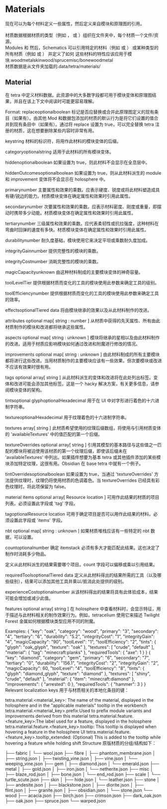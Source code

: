 <h1>Materials</h1>

<p>现在可以为每个材料定义一些属性，然后定义来自模块和原理图的引用。
<br>
<br>
材质数据根据材质的类型（例如 ， 或 ）组织在文件夹中，每个材质一个文件/资源。
  <br>
  Modules 和 然后，Schematics 可以引用特定的材料（例如 或 ） 或某种类型的所有材质（例如 或 ） 并定义了如何 这些材料的特性应该应用于模块.woodmetalskinwood/sprucemisc/bonewoodmetal
<br>
材质数据是从文件夹加载的.data/tetra/materials/
</p>
<h2>Material</h2>

在 tetra 中定义材料数据。此资源中的大多数字段都可用于模块变体和原理图结果，并且在该上下文中阅读时可能更容易理解。

Format:
replaceoptionalboolean
标记是否应替换或合并此原理图定义的现有条目（如果有）。由其他 Mod 和数据包添加的材质的默认行为是将它们设置的值合并到现有条目中（如果有）。通过将 replace 设置为 true，可以完全替换 tetra 注册的材质，这在想要删除某些内容时非常有用。

keystring
材料的标识符，将用作此材料的模块变体的后缀。

categoryoptionalstring
适用于此材料的所有模块变体。

hiddenoptionalboolean
如果设置为 true，则此材料不会显示在全息层中。

hiddenOutcomesoptionalboolean
如果设置为 true，则从此材料派生的 module 和 improvement 变体将不会显示在 holosphere 中。

primarynumber
主要属性和效果的乘数。应表示硬度、锐度或将此材料塑造成具有硬/锐边的能力。材质模块变体在确定属性和效果时引用此属性。

secondarynumber
次要属性和效果的乘数。应表示材料密度、刚度或重量，即摆动时携带多少动能。材质模块变体在确定属性和效果时引用此属性。

tertiarynumber
三级属性和效果的乘数。应代表柔韧性或抗拉强度，这种材料在弯曲时回弹的速度有多快。材质模块变体在确定属性和效果时引用此属性。

durabilitynumber
耐久度基础，模块使用它来决定平坦或乘数耐久度加成。

integrityGainnumber
提供完整性的模块的乘数。

integrityCostnumber
消耗完整性的模块的乘数。

magicCapacityunknown
由这种材料制成的主要模块变体的神奇容量。

toolLevelTier
提供根据材质而变化的工具的模块使用此参数来确定工具的级别。

toolEfficiencynumber
提供根据材质而变化的工具的模块使用此参数来确定工具的效率。

effectsoptionalTiered data
将由模块继承的效果以及从此材料制作的改进。

attributes
optional
map[
string
:
number
]
从材质中获得的先天属性、所有由此材质制作的模块和改进都将继承这些属性。

aspects
optional
map[
string
:
unknown
]
模块将继承的星相以及由此材料制作的改进。适用于材质应影响模块如何通过改进和附魔进行修改的情况。

improvements
optional
map[
string
:
unknown
]
由此材料制成的所有主要模块都将进行这些改进。当用材质制作的主要模块应该有一些效果，但次要模块或改进不应该有效果时很有用。

tags
optional
array[
string
]
从此材料派生的变体和改进将在此处列出标签。变体和改进可能会添加其他标签。这是一个 hacky 解决方案，有关更多信息，请参阅模块变体的架构。

tintsoptional
glyphoptionalHexadecimal
用于在 UI 中对字形进行着色的十六进制字符串。

textureoptionalHexadecimal
用于纹理着色的十六进制字符串。

textures
array[
string
]
此材质希望使用的纹理后缀数组，将使用与引用材质变体的 'availableTextures' 中的值匹配的第一个后缀。

textureOverrides
optional
array[
string
]
引用其模型的基本路径与这些值之一匹配的模块将被迫使用该材质的第一个纹理后缀，即使该后缀未在 'availableTextures' 中列出。如果插件想要为基本 tetra 或其他插件添加的某些模块添加特定纹理，这很有用。Obsidian 在 base tetra 中就有一个例子。

tintOverridesoptionalboolean
如果设置为 true，当通过 'textureOverrides' 方法提供纹理时，纹理仍将使用材质的色调着色。当 textureOverrides 已经具有彩色纹理时，将此项保留为 false。

material
items
optional
array[
Resource location
]
可用作此结果的材质的项目列表。必须设置此字段或 'tag' 字段。

tagoptionalResource location
可用于确定项目是否可以用作此结果的材料。必须设置此字段或 'items' 字段。

nbt
optional
map[
string
:
unknown
]
如果材质堆栈应该有一些特定的 nbt 数据，可以设置。

countoptionalnumber
确定 itemstack 必须有多大才能匹配此结果。这也决定了制作时消耗多少物品。

定义从此材料派生的结果需要哪个项目。count 字段可以偏移或乘以引用结果。

requiredToolsoptionalTiered data
定义从此材料得出的结果所需的工具（以及哪些级别），结果可以添加其他工具并乘以/抵消此处提供的级别。

experienceCostoptionalnumber
从该材料得出的结果将具有此体验成本，结果可能会增加或减少此值。

features
optional
array[
string
]
在 holosphere 中查看材料时，会显示特征，用于描述与此材料相关的制作效果行为。例如，tetracelium 使用它来描述 Twilight Forest 金属如何根据模块类型应用不同的附魔。

Examples:
{
  "key": "oak",
  "category": "wood",
  "primary": "3",
  "secondary": "4",
  "tertiary": "6",
  "durability": "5.2",
  "integrityCost": "1",
  "integrityGain": "4",
  "magicCapacity": "90",
  "toolLevel": "1",
  "toolEfficiency": "2",
  "tints": {
    "glyph": "oak_glyph",
    "texture": "oak"
  },
  "textures": [
    "crude",
    "default"
  ],
  "material": {
    "tag": "minecraft:planks"
  },
  "requiredTools": {
    "axe": 1
  }
}
{
  "key": "diamond",
  "category": "gem",
  "primary": "6",
  "secondary": "7",
  "tertiary": "0",
  "durability": "156.1",
  "integrityCost": "2",
  "integrityGain": "2",
  "magicCapacity": 60,
  "toolLevel": "4",
  "toolEfficiency": "8",
  "tints": {
    "glyph": "diamond_glyph",
    "texture": "diamond"
  },
  "textures": [
    "shiny",
    "crude",
    "default"
  ],
  "material": {
    "item": "minecraft:diamond"
  },
  "improvements": {
    "arrested": 0
  },
  "requiredTools": {
    "hammer": 3
  }
}
Relevant localization keys
用于与材质相关的本地化条目的键：

tetra.material.<material_key>: The name of the material, displayed in the holosphere and in the "applicable materials" tooltip in the workbench
tetra.material.<material_key>.prefix:Used to prefix module variants and improvements derived from this material
tetra.material.feature.<feature_key>:The label used for a feature, displayed in the holosphere
tetra.material.feature.<feature_key>.tooltip: This tooltip is displayed when hovering a feature in the holosphere UI
tetra.material.feature.<feature_key>.tooltip_extended: (Optional) This is added to the tooltip while hovering a feature while holding shift
Structure
原版材质的分组/结构如下：

├── fabric
│   └── wool.json
├── fibre
│   ├── phantom_membrane.json
│   ├── string.json
│   ├── twisting_vine.json
│   ├── vine.json
│   └── weeping_vine.json
├── gem
│   ├── diamond.json
│   └── emerald.json
├── metal
│   ├── gold.json
│   ├── iron.json
│   └── netherite.json
├── misc
│   ├── blaze_rod.json
│   ├── bone.json
│   └── end_rod.json
├── scale
│   └── turtle_scute.json
├── skin
│   ├── hide.json
│   └── leather.json
├── stone
│   ├── andesite.json
│   ├── blackstone.json
│   ├── diorite.json
│   ├── flint.json
│   ├── granite.json
│   ├── obsidian.json
│   └── stone.json
└── wood
    ├── acacia.json
    ├── birch.json
    ├── crimson.json
    ├── dark_oak.json
    ├── oak.json
    ├── spruce.json
    └── warped.json

















